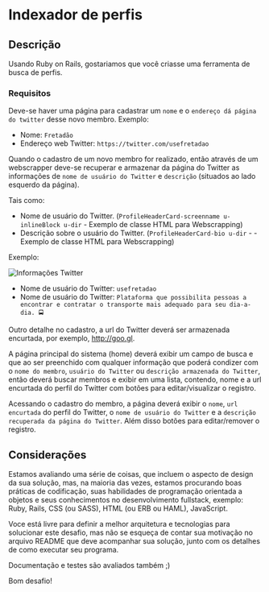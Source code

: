 # Indexador de perfis

## Descrição

Usando Ruby on Rails, gostariamos que você criasse uma ferramenta de busca de perfis.

### Requisitos

Deve-se haver uma página para cadastrar um `nome` e o `endereço dá página do twitter` desse novo membro. Exemplo:

* Nome: `Fretadão`
* Endereço web Twitter: `https://twitter.com/usefretadao`

Quando o cadastro de um novo membro for realizado, então através de um webscrapper deve-se recuperar e armazenar da página do Twitter as informações de `nome de usuário do Twitter` e `descrição` (situados ao lado esquerdo da página).

Tais como:

* Nome de usuário do Twitter. (`ProfileHeaderCard-screenname u-inlineBlock u-dir` - Exemplo de classe HTML para Webscrapping)
* Descrição sobre o usuário do Twitter. (`ProfileHeaderCard-bio u-dir` - - Exemplo de classe HTML para Webscrapping)

Exemplo:

![Informações Twitter](https://i.postimg.cc/YqcpWVkx/Screen-Shot-2019-04-24-at-11-44-09.png)

* Nome de usuário do Twitter: `usefretadao`
* Nome de usuário do Twitter: `Plataforma que possibilita pessoas a encontrar e contratar o transporte mais adequado para seu dia-a-dia. 🚍`

Outro detalhe no cadastro, a url do Twitter deverá ser armazenada encurtada, por exemplo, http://goo.gl.

A página principal do sistema (home) deverá exibir um campo de busca e que ao ser preenchido com qualquer informação que poderá condizer com o `nome do membro`, `usuário do Twitter` ou `descrição armazenada do Twitter`, então deverá buscar membros e exibir em uma lista, contendo, nome e a url encurtada do perfil do Twitter com botões para editar/visualizar o registro.

Acessando o cadastro do membro, a página deverá exibir o `nome`, `url encurtada` do perfil do Twitter, o `nome de usuário do Twitter` e a `descrição recuperada da página do Twitter`. Além disso botões para editar/remover o registro.

## Considerações

Estamos avaliando uma série de coisas, que incluem o aspecto de design da sua solução, mas, na maioria das vezes, estamos procurando boas práticas de codificação, suas habilidades de programação orientada a objetos e seus conhecimentos no desenvolvimento fullstack, exemplo: Ruby, Rails, CSS (ou SASS), HTML (ou ERB ou HAML), JavaScript.

Voce está livre para definir a melhor arquitetura e tecnologias para solucionar este desafio, mas não se esqueça de contar sua motivação no
arquivo README que deve acompanhar sua solução, junto com os detalhes de como executar seu programa. 

Documentação e testes são avaliados também ;)

Bom desafio!
